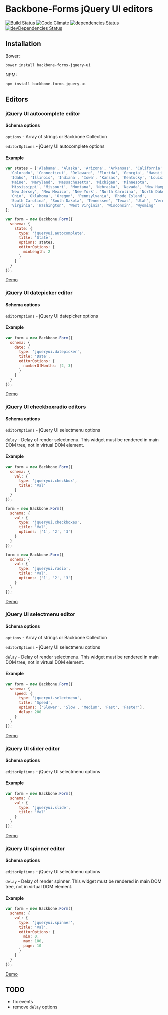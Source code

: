 # Backbone-Forms jQuery UI editors

[![Build Status](https://travis-ci.org/tomi77/backbone-forms-jquery-ui.svg?branch=master)](https://travis-ci.org/tomi77/backbone-forms-jquery-ui)
[![Code Climate](https://codeclimate.com/github/tomi77/backbone-forms-jquery-ui/badges/gpa.svg)](https://codeclimate.com/github/tomi77/backbone-forms-jquery-ui)
[![dependencies Status](https://david-dm.org/tomi77/backbone-forms-jquery-ui/status.svg)](https://david-dm.org/tomi77/backbone-forms-jquery-ui)
[![devDependencies Status](https://david-dm.org/tomi77/backbone-forms-jquery-ui/dev-status.svg)](https://david-dm.org/tomi77/backbone-forms-jquery-ui?type=dev)

## Installation

Bower:

~~~bash
bower install backbone-forms-jquery-ui
~~~

NPM:

~~~bash
npm install backbone-forms-jquery-ui
~~~

## Editors

### jQuery UI autocomplete editor

#### Schema options

`options` - Array of strings or Backbone Collection

`editorOptions` - jQuery UI autocomplete options

#### Example

~~~js
var states = ['Alabama', 'Alaska', 'Arizona', 'Arkansas', 'California',
  'Colorado', 'Connecticut', 'Delaware', 'Florida', 'Georgia', 'Hawaii',
  'Idaho', 'Illinois', 'Indiana', 'Iowa', 'Kansas', 'Kentucky', 'Louisiana',
  'Maine', 'Maryland', 'Massachusetts', 'Michigan', 'Minnesota',
  'Mississippi', 'Missouri', 'Montana', 'Nebraska', 'Nevada', 'New Hampshire',
  'New Jersey', 'New Mexico', 'New York', 'North Carolina', 'North Dakota',
  'Ohio', 'Oklahoma', 'Oregon', 'Pennsylvania', 'Rhode Island',
  'South Carolina', 'South Dakota', 'Tennessee', 'Texas', 'Utah', 'Vermont',
  'Virginia', 'Washington', 'West Virginia', 'Wisconsin', 'Wyoming'
];

var form = new Backbone.Form({
  schema: {
    state: {
      type: 'jqueryui.autocomplete',
      title: 'State',
      options: states,
      editorOptions: {
        minLength: 2
      }
    }
  }
});
~~~

[Demo](https://tomi77.github.io/backbone-forms-jquery-ui/autocomplete.html)

### jQuery UI datepicker editor

#### Schema options

`editorOptions` - jQuery UI datepicker options

#### Example

~~~js
var form = new Backbone.Form({
  schema: {
    date: {
      type: 'jqueryui.datepicker',
      title: 'Date',
      editorOptions: {
        numberOfMonths: [2, 3]
      }
    }
  }
});
~~~

[Demo](https://tomi77.github.io/backbone-forms-jquery-ui/datepicker.html)

### jQuery UI checkboxradio editors

#### Schema options

`editorOptions` - jQuery UI selectmenu options

`delay` - Delay of render selectmenu. This widget must be rendered in main DOM tree, not in virtual DOM element.

#### Example

~~~js
var form = new Backbone.Form({
  schema: {
    val: {
      type: 'jqueryui.checkbox',
      title: 'Val'
    }
  }
});

form = new Backbone.Form({
  schema: {
    val: {
      type: 'jqueryui.checkboxes',
      title: 'Val',
      options: ['1', '2', '3']
    }
  }
});

form = new Backbone.Form({
  schema: {
    val: {
      type: 'jqueryui.radio',
      title: 'Val',
      options: ['1', '2', '3']
    }
  }
});
~~~

[Demo](https://tomi77.github.io/backbone-forms-jquery-ui/checkboxradio.html)

### jQuery UI selectmenu editor

#### Schema options

`options` - Array of strings or Backbone Collection

`editorOptions` - jQuery UI selectmenu options

`delay` - Delay of render selectmenu. This widget must be rendered in main DOM tree, not in virtual DOM element.

#### Example

~~~js
var form = new Backbone.Form({
  schema: {
    speed: {
      type: 'jqueryui.selectmenu',
      title: 'Speed',
      options: ['Slower', 'Slow', 'Medium', 'Fast', 'Faster'],
      delay: 200
    }
  }
});
~~~

[Demo](https://tomi77.github.io/backbone-forms-jquery-ui/selectmenu.html)

### jQuery UI slider editor

#### Schema options

`editorOptions` - jQuery UI selectmenu options

#### Example

~~~js
var form = new Backbone.Form({
  schema: {
    val: {
      type: 'jqueryui.slide',
      title: 'Val'
    }
  }
});
~~~

[Demo](https://tomi77.github.io/backbone-forms-jquery-ui/slider.html)

### jQuery UI spinner editor

#### Schema options

`editorOptions` - jQuery UI selectmenu options

`delay` - Delay of render spinner. This widget must be rendered in main DOM tree, not in virtual DOM element.

#### Example

~~~js
var form = new Backbone.Form({
  schema: {
    val: {
      type: 'jqueryui.spinner',
      title: 'Val',
      editorOptions: {
        min: 0,
        max: 100,
        page: 10
      }
    }
  }
});
~~~

[Demo](https://tomi77.github.io/backbone-forms-jquery-ui/spinner.html)

## TODO

* fix events
* remove `delay` options

